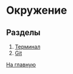 # Окружение

## Разделы

1. [Терминал](https://github.com/Holiden/Library/blob/master/sections/environment/terminal.md)
2. [Git](https://github.com/Holiden/Library/blob/master/sections/environment/git.md)

[На главную](https://github.com/Holiden/Library/blob/master/README.md)
